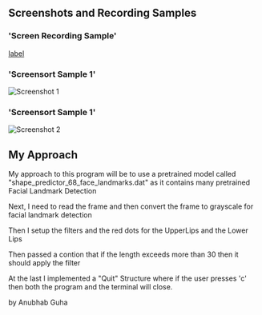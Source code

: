 <h2> Screenshots and Recording Samples </h2>

### 'Screen Recording Sample'
[label](https://github.com/anubhabguha1999/Mouth-Recognition-Assignment/assets/96384072/aae83dc6-dde4-418b-963c-6ff6935a610e)

### 'Screensort Sample 1'
![Screenshot 1](https://github.com/anubhabguha1999/Mouth-Recognition-Assignment/assets/96384072/37cb9342-a73d-4274-8167-371c380b1c76)

### 'Screensort Sample 1'
![Screenshot 2](https://github.com/anubhabguha1999/Mouth-Recognition-Assignment/assets/96384072/feade7e9-ed9c-4005-8cce-9a0dd5f83a03)

<h2> My Approach </h2>

<p> My approach to this program will be to use a pretrained model called "shape_predictor_68_face_landmarks.dat" as it contains many pretrained Facial Landmark Detection </p>
<p> Next, I need to read the frame and then convert the frame to grayscale for facial landmark detection </p>
<p> Then I setup the filters and the red dots for the UpperLips and the Lower Lips </p>
<p> Then passed a contion that if the length exceeds more than 30 then it should apply the filter </p>
<p> At the last I implemented a "Quit" Structure where if the user presses 'c' then both the program and the terminal will close. </p>

by Anubhab Guha
